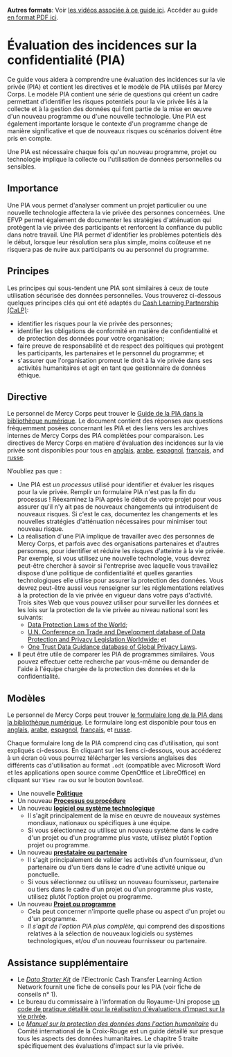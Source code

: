 **Autres formats**: Voir [les vidéos associée à ce guide ici](https://youtu.be/b44SZiL811I). Accéder au guide [en format PDF ici](http://dldocs.mercycorps.org/DPPPrivacyImpactAssessmentGuideFR.pdf).

# Évaluation des incidences sur la confidentialité (PIA)
Ce guide vous aidera à comprendre une évaluation des incidences sur la vie privée (PIA) et contient les directives et le modèle de PIA utilisés par Mercy Corps. Le modèle PIA contient une série de questions qui créent un cadre permettant d'identifier les risques potentiels pour la vie privée liés à la collecte et à la gestion des données qui font partie de la mise en œuvre d'un nouveau programme ou d'une nouvelle technologie. Une PIA est également importante lorsque le contexte d'un programme change de manière significative et que de nouveaux risques ou scénarios doivent être pris en compte.

Une PIA est nécessaire chaque fois qu'un nouveau programme, projet ou technologie implique la collecte ou l'utilisation de données personnelles ou sensibles.

## Importance
Une PIA vous permet d'analyser comment un projet particulier ou une nouvelle technologie affectera la vie privée des personnes concernées. Une EFVP permet également de documenter les stratégies d'atténuation qui protègent la vie privée des participants et renforcent la confiance du public dans notre travail. Une PIA permet d'identifier les problèmes potentiels dès le début, lorsque leur résolution sera plus simple, moins coûteuse et ne risquera pas de nuire aux participants ou au personnel du programme.

## Principes
Les principes qui sous-tendent une PIA sont similaires à ceux de toute utilisation sécurisée des données personnelles. Vous trouverez ci-dessous quelques principes clés qui ont été adaptés du [Cash Learning Partnership (CaLP)](https://www.calpnetwork.org/publication/protecting-beneficiary-privacy-principles-and-operational-standards-for-the-secure-use-of-personal-data-in-cash-and-e-transfer-programmes/):

- identifier les risques pour la vie privée des personnes;
- identifier les obligations de conformité en matière de confidentialité et de protection des données pour votre organisation;
- faire preuve de responsabilité et de respect des politiques qui protègent les participants, les partenaires et le personnel du programme; et
- s'assurer que l'organisation promeut le droit à la vie privée dans ses activités humanitaires et agit en tant que gestionnaire de données éthique.

## Directive
Le personnel de Mercy Corps peut trouver le [Guide de la PIA dans la bibliothèque numérique](https://library.mercycorps.org/record/39051). Le document contient des réponses aux questions fréquemment posées concernant les PIA et des liens vers les archives internes de Mercy Corps des PIA complétées pour comparaison. Les directives de Mercy Corps en matière d'évaluation des incidences sur la vie privée sont disponibles pour tous en [anglais](http://dldocs.mercycorps.org/PrivacyImpactAssessmentPIAGuidance.pdf), [arabe](http://dldocs.mercycorps.org/PrivacyImpactAssessmentPIAGuidance-AR.pdf), [espagnol](http://dldocs.mercycorps.org/PrivacyImpactAssessmentPIAGuidance-ES.pdf), [français](http://dldocs.mercycorps.org/PrivacyImpactAssessmentPIAGuidance-FR.pdf), and [russe](http://dldocs.mercycorps.org/PrivacyImpactAssessmentPIAGuidance-RU.pdf).

N’oubliez pas que :
- Une PIA est *un processus* utilisé pour identifier et évaluer les risques pour la vie privée. Remplir un formulaire PIA n'est pas la fin du processus ! Réexaminez la PIA après le début de votre projet pour vous assurer qu'il n'y ait pas de nouveaux changements qui introduisent de nouveaux risques. Si c'est le cas, documentez les changements et les nouvelles stratégies d'atténuation nécessaires pour minimiser tout nouveau risque.
- La réalisation d'une PIA implique de travailler avec des personnes de Mercy Corps, et parfois avec des organisations partenaires et d'autres personnes, pour identifier et réduire les risques d'atteinte à la vie privée. Par exemple, si vous utilisez une nouvelle technologie, vous devrez peut-être chercher à savoir si l'entreprise avec laquelle vous travaillez dispose d’une politique de confidentialité et quelles garanties technologiques elle utilise pour assurer la protection des données. Vous devrez peut-être aussi vous renseigner sur les réglementations relatives à la protection de la vie privée en vigueur dans votre pays d'activité. Trois sites Web que vous pouvez utiliser pour surveiller les données et les lois sur la protection de la vie privée au niveau national sont les suivants:
  - [Data Protection Laws of the World](https://www.dlapiperdataprotection.com);
  - [U.N. Conference on Trade and Development database of Data Protection and Privacy Legislation Worldwide](https://unctad.org/page/data-protection-and-privacy-legislation-worldwide); et
  - [One Trust Data Guidance database of Global Privacy Laws](https://www.dataguidance.com/advisories/global-privacy-laws).
- Il peut être utile de comparer les PIA de programmes similaires. Vous pouvez effectuer cette recherche par vous-même ou demander de l'aide à l'équipe chargée de la protection des données et de la confidentialité.

## Modèles
Le personnel de Mercy Corps peut trouver [le formulaire long de la PIA dans la bibliothèque numérique](https://library.mercycorps.org/record/34316). Le formulaire long est disponible pour tous en [anglais](http://dldocs.mercycorps.org/PrivacyImpactAssessmentPIA.docx), [arabe](http://dldocs.mercycorps.org/PrivacyImpactAssessmentPIA-AR.docx), [espagnol](http://dldocs.mercycorps.org/PrivacyImpactAssessmentPIA-ES.docx), [français](http://dldocs.mercycorps.org/PrivacyImpactAssessmentPIA-FR.docx), et [russe](http://dldocs.mercycorps.org/PrivacyImpactAssessmentPIA-RU.docx).

Chaque formulaire long de la PIA comprend cinq cas d'utilisation, qui sont expliqués ci-dessous. En cliquant sur les liens ci-dessous, vous accéderez à un écran où vous pourrez télécharger les versions anglaises des différents cas d'utilisation au format `.odt` (compatible avec Microsoft Word et les applications open source comme OpenOffice et LibreOffice) en cliquant sur `View raw` ou sur le bouton `Download`.
- Une nouvelle **[Politique](PIA-templates/PIA-New-Policy-open.odt)**
- Un nouveau **[Processus ou procédure](PIA-templates/PIA-New-Process-procedure.odt)**
- Un nouveau **[logiciel ou système technologique](PIA-templates/PIA-New-Software-Technology-system.odt)**
  - Il s'agit principalement de la mise en œuvre de nouveaux systèmes mondiaux, nationaux ou spécifiques à une équipe.
  - Si vous sélectionnez ou utilisez un nouveau système dans le cadre d'un projet ou d'un programme plus vaste, utilisez plutôt l'option projet ou programme.
- Un nouveau **[prestataire ou partenaire](PIA-templates/PIA-New-Vendor-Partner.odt)**
  - Il s'agit principalement de valider les activités d'un fournisseur, d'un partenaire ou d'un tiers dans le cadre d'une activité unique ou ponctuelle.
  - Si vous sélectionnez ou utilisez un nouveau fournisseur, partenaire ou tiers dans le cadre d'un projet ou d'un programme plus vaste, utilisez plutôt l'option projet ou programme.
- Un nouveau **[Projet ou programme](PIA-templates/PIA-New-Project-Program.odt)**
  - Cela peut concerner n'importe quelle phase ou aspect d'un projet ou d'un programme.
  - *Il s'agit de l'option PIA plus complète*, qui comprend des dispositions relatives à la sélection de nouveaux logiciels ou systèmes technologiques, et/ou d'un nouveau fournisseur ou partenaire.

## Assistance supplémentaire
- Le [*Data Starter Kit*](https://www.calpnetwork.org/wp-content/uploads/2020/06/DataStarterKitforFieldStaffELAN.pdf) de l'Electronic Cash Transfer Learning Action Network fournit une fiche de conseils pour les PIA (voir fiche de conseils n° 1).
- Le bureau du commissaire à l'information du Royaume-Uni propose [un code de pratique détaillé pour la réalisation d'évaluations d'impact sur la vie privée](https://ico.org.uk/media/about-the-ico/consultations/2052/draft-conducting-privacy-impact-assessments-code-of-practice.pdf).
-  Le [*Manuel sur la protection des données dans l'action humanitaire*](https://www.icrc.org/en/data-protection-humanitarian-action-handbook) du Comité international de la Croix-Rouge est un guide détaillé sur presque tous les aspects des données humanitaires. Le chapitre 5 traite spécifiquement des évaluations d'impact sur la vie privée.
